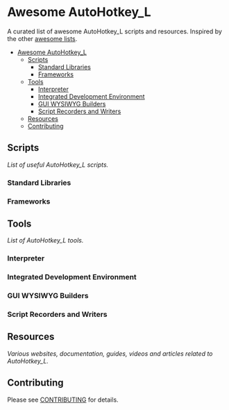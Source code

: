 # Awesome AutoHotkey_L
A curated list of awesome AutoHotkey_L scripts and resources. Inspired by the other [awesome lists](https://github.com/bayandin/awesome-awesomeness).

- [Awesome AutoHotkey_L](#awesome-AutoHotkey_L)
  - [Scripts](#scripts)
    - [Standard Libraries](#standard-libraries)
    - [Frameworks](#frameworks)
  - [Tools](#tools)
    - [Interpreter](#interpreter)
    - [Integrated Development Environment](#integrated-development-environment)
    - [GUI WYSIWYG Builders](#gui-wysiwyg-builders)
    - [Script Recorders and Writers](#script-recorders-and-writers)
  - [Resources](#resources)
  - [Contributing](#contributing)




## Scripts
*List of useful AutoHotkey_L scripts.*

### Standard Libraries

### Frameworks


## Tools
*List of AutoHotkey_L tools.*

### Interpreter

### Integrated Development Environment

### GUI WYSIWYG Builders

### Script Recorders and Writers


## Resources
*Various websites, documentation, guides, videos and articles related to AutoHotkey_L.*


## Contributing
Please see [CONTRIBUTING](master/CONTRIBUTING.md) for details.
